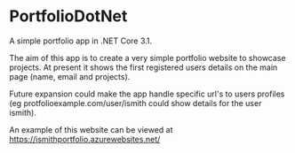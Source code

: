 # PortfolioDotNet
A simple portfolio app in .NET Core 3.1.

The aim of this app is to create a very simple portfolio website to showcase projects. At present it shows the first registered users details on the main page (name, email and projects).

Future expansion could make the app handle specific url's to users profiles (eg protfolioexample.com/user/ismith could show details for the user ismith).

An example of this website can be viewed at https://ismithportfolio.azurewebsites.net/